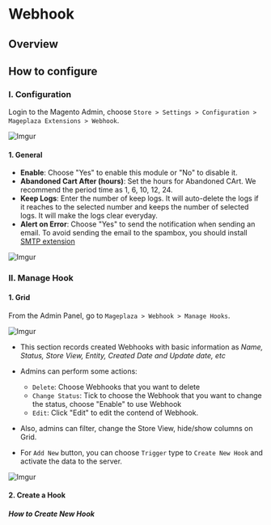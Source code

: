 # Webhook
## Overview

## How to configure
### I. Configuration

Login to the Magento Admin, choose `Store > Settings > Configuration > Mageplaza Extensions > Webhook`.

![Imgur](https://i.imgur.com/xijwOba.png)

#### 1. General

- **Enable**: Choose "Yes" to enable this module or "No" to disable it.
- **Abandoned Cart After (hours)**: Set the hours for Abandoned CArt. We recommend the period time as 1, 6, 10, 12, 24.
- **Keep Logs**: Enter the number of keep logs. It will auto-delete the logs if it reaches to the selected number and keeps the number of selected logs. It will make the logs clear everyday.
- **Alert on Error**: Choose "Yes" to send the notification when sending an email. To avoid sending the email to the spambox, you should install [SMTP extension](https://www.mageplaza.com/magento-2-smtp/)

![Imgur](https://i.imgur.com/9KZ0x0v.png)

### II. Manage Hook
#### 1. Grid

From the Admin Panel, go to `Mageplaza > Webhook > Manage Hooks`.

![Imgur](https://i.imgur.com/d0XVzUM.png)

- This section records created Webhooks with basic information as *Name, Status, Store View, Entity, Created Date and Update date, etc*
- Admins can perform some actions:
  - `Delete`: Choose Webhooks that you want to delete
  - `Change Status`: Tick to choose the Webhook that you want to change the status, choose "Enable" to use Webhook
  - `Edit`: Click "Edit" to edit the contend of Webhook.
  
- Also, admins can filter, change the Store View, hide/show columns on Grid.
- For `Add New` button, you can choose `Trigger` type to `Create New Hook` and activate the data to the server.

![Imgur](https://i.imgur.com/2RIgtHF.png)

#### 2. Create a Hook
##### How to Create New Hook

